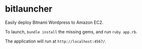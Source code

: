 # bitlauncher
Easily deploy Bitnami Wordpress to Amazon EC2.

To launch, `bundle install` the missing gems, and run `ruby app.rb`.

The application will run at `http://localhost:4567/`.
